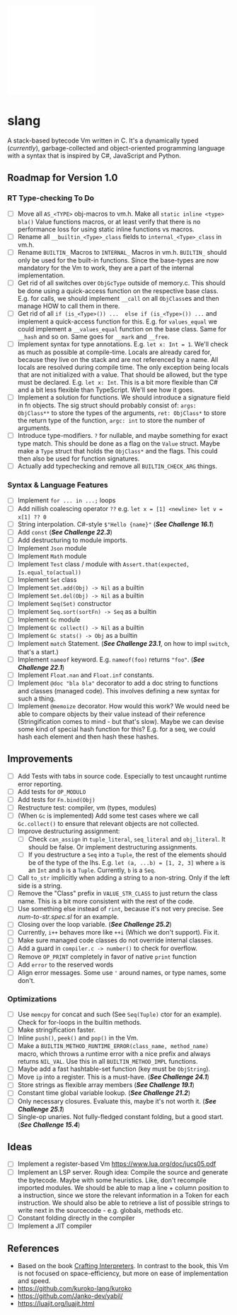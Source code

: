 <img src="./doc/logo/slang-dark.png" width="200">

# slang

A stack-based bytecode Vm written in C. It's a dynamically typed (_currently_), garbage-collected and object-oriented programming language with a syntax that is inspired by C#, JavaScript and Python.

## Roadmap for Version 1.0

### RT Type-checking To Do

- [ ] Move all `AS_<TYPE>` obj-macros to vm.h. Make all `static inline <type> bla()` Value functions macros, or at least verify that there is no performance loss for using static inline functions vs macros.
- [ ] Rename all `__builtin_<Type>_class` fields to `internal_<Type>_class` in vm.h.
- [ ] Rename `BUILTIN_` Macros to `INTERNAL_` Macros in vm.h. `BUILTIN_` should only be used for the built-in functions. Since the base-types are now mandatory for the Vm to work, they are a part of the internal implementation.
- [ ] Get rid of all switches over `ObjGcType` outside of memory.c. This should be done using a quick-access function on the respective base class. E.g. for calls, we should implement `__call` on all `ObjClass`es and then manage HOW to call them in there.
- [ ] Get rid of all `if (is_<Type>()) ...  else if (is_<Type>()) ...` and implement a quick-access function for this. E.g. for `values_equal` we could implement a `__values_equal` function on the base class. Same for `__hash` and so on. Same goes for `__mark` and `__free`.
- [ ] Implement syntax for type annotations. E.g. `let x: Int = 1`. We'll check as much as possible at compile-time. Locals are already cared for, because they live on the stack and are not referenced by a name. All locals are resolved during compile time. The only exception being locals that are not initialized with a value. That should be allowed, but the type must be declared. E.g. `let x: Int`. This is a bit more flexible than C# and a bit less flexible than TypeScript. We'll see how it goes.
- [ ] Implement a solution for functions. We should introduce a signature field in fn objects. The sig struct should probably consist of: `args: ObjClass**` to store the types of the arguments, `ret: ObjClass*` to store the return type of the function, `argc: int` to store the number of arguments.
- [ ] Introduce type-modifiers. `?` for nullable, and maybe something for exact type match. This should be done as a flag on the `Value` struct. Maybe make a `Type` struct that holds the `ObjClass*` and the flags. This could then also be used for function signatures.
- [ ] Actually add typechecking and remove all `BUILTIN_CHECK_ARG` things.

### Syntax & Language Features

- [ ] Implement `for ... in ...;` loops
- [ ] Add nillish coalescing operator `??` e.g. `let x = [1] <newline> let v = x[1] ?? 0`
- [ ] String interpolation. C#-style `$"Hello {name}"` (**_See Challenge 16.1_**)
- [ ] Add `const` (**_See Challenge 22.3_**)
- [ ] Add destructuring to module imports.
- [ ] Implement `Json` module
- [ ] Implement `Math` module
- [ ] Implement `Test` class / module with `Assert.that(expected, Is.equal_to(actual))`
- [ ] Implement `Set` class
- [ ] Implement `Set.add(Obj) -> Nil` as a builtin
- [ ] Implement `Set.del(Obj) -> Nil` as a builtin
- [ ] Implement `Seq(Set)` constructor
- [ ] Implement `Seq.sort(sortFn) -> Seq` as a builtin
- [ ] Implement `Gc` module
- [ ] Implement `Gc collect() -> Nil` as a builtin
- [ ] Implement `Gc stats() -> Obj` as a builtin
- [ ] Implement `match` Statement. (**_See Challenge 23.1_**, on how to impl `switch`, that's a start.)
- [ ] Implement `nameof` keyword. E.g. `nameof(foo)` returns `"foo"`. (**_See Challenge 22.1_**)
- [ ] Implement `Float.nan` and `Float.inf` constants.
- [ ] Implement `@doc "bla bla"` decorator to add a doc string to functions and classes (managed code). This involves defining a new syntax for such a thing.
- [ ] Implement `@memoize` decorator. How would this work? We would need be able to compare objects by their value instead of their reference (Stringification comes to mind - but that's slow). Maybe we can devise some kind of special hash function for this? E.g. for a seq, we could hash each element and then hash these hashes.

## Improvements

- [ ] Add Tests with tabs in source code. Especially to test uncaught runtime error reporting.
- [ ] Add tests for `OP_MODULO`
- [ ] Add tests for `Fn.bind(Obj)`
- [ ] Restructure test: compiler, vm (types, modules)
- [ ] (When `Gc` is implemented) Add some test cases where we call `Gc.collect()` to ensure that relevant objects are not collected.
- [ ] Improve destructuring assignment:
  - [ ] Check `can_assign` in `tuple_literal`, `seq_literal` and `obj_literal`. It should be false. Or implement destructuring assignments.
  - [ ] If you destructure a `Seq` into a `Tuple`, the rest of the elements should be of the type of the lhs. E.g. `let (a, ...b) = [1, 2, 3]` where `a` is an `Int` and `b` is a `Tuple`. Currently, `b` is a `Seq`.
- [ ] Call `to_str` implicitly when adding a string to a non-string. Only if the left side is a string.
- [ ] Remove the "Class" prefix in `VALUE_STR_CLASS` to just return the class name. This is a bit more consistent with the rest of the code.
- [ ] Use something else instead of `rint`, because it's not very precise. See _num-to-str.spec.sl_ for an example.
- [ ] Closing over the loop variable. (**_See Challenge 25.2_**)
- [ ] Currently, `i++` behaves more like `++i` (Which we don't support). Fix it.
- [ ] Make sure managed code classes do not override internal classes.
- [ ] Add a guard in `compiler.c -> number()` to check for overflow.
- [ ] Remove `OP_PRINT` completely in favor of native `print` function
- [ ] Add `error` to the reserved words
- [ ] Align error messages. Some use `'` around names, or type names, some don't.

### Optimizations

- [ ] Use `memcpy` for concat and such (See `Seq(Tuple)` ctor for an example). Check for for-loops in the builtin methods.
- [ ] Make stringification faster.
- [ ] Inline `push()`, `peek()` and `pop()` in the Vm.
- [ ] Make a `BUILTIN_METHOD_RUNTIME_ERROR(class_name, method_name)` macro, which throws a runtime error with a nice prefix and always returns `NIL_VAL`. Use this in all `BUILTIN_METHOD_IMPL` functions.
- [ ] Maybe add a fast hashtable-set function (key must be `ObjString`).
- [ ] Move `ip` into a register. This is a must-have. (**_See Challenge 24.1_**)
- [ ] Store strings as flexible array members (**_See Challenge 19.1_**)
- [ ] Constant time global variable lookup. (**_See Challenge 21.2_**)
- [ ] Only necessary closures. Evaluate this, maybe it's not worth it. (**_See Challenge 25.1_**)
- [ ] Single-op unaries. Not fully-fledged constant folding, but a good start. (**_See Challenge 15.4_**)

## Ideas

- [ ] Implement a register-based Vm https://www.lua.org/doc/jucs05.pdf
- [ ] Implement an LSP server. Rough idea: Compile the source and generate the bytecode. Maybe with some heuristics. Like, don't recompile imported modules. We should be able to map a line + column position to a instruction, since we store the relevant information in a Token for each instruction. We should also be able to retrieve a list of possible strings to write next in the sourcecode - e.g. globals, methods etc.
- [ ] Constant folding directly in the compiler
- [ ] Implement a JIT compiler

## References

- Based on the book [Crafting Interpreters](https://craftinginterpreters.com/). In contrast to the book, this Vm is not focused on space-efficiency, but more on ease of implementation and speed.
- https://github.com/kuroko-lang/kuroko
- https://github.com/Janko-dev/yabil/
- https://luajit.org/luajit.html
